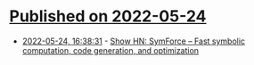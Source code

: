 # [Published on 2022-05-24](index.md)

* [2022-05-24, 16:38:31](https://news.ycombinator.com/item?id=31494328) - [Show HN: SymForce – Fast symbolic computation, code generation, and optimization](https://github.com/symforce-org/symforce)
